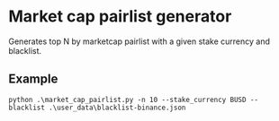 # Market cap pairlist generator

Generates top N by marketcap pairlist with a given stake currency and blacklist.

## Example
```
python .\market_cap_pairlist.py -n 10 --stake_currency BUSD --blacklist .\user_data\blacklist-binance.json
```